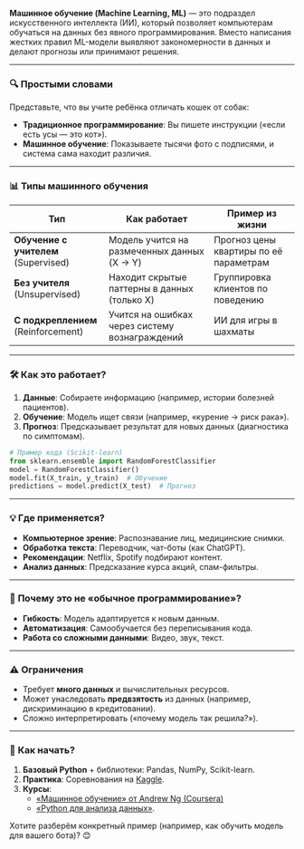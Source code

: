 **Машинное обучение (Machine Learning, ML)** — это подраздел искусственного интеллекта (ИИ), который позволяет компьютерам обучаться на данных без явного программирования. Вместо написания жестких правил ML-модели выявляют закономерности в данных и делают прогнозы или принимают решения.

---

### 🔍 **Простыми словами**
Представьте, что вы учите ребёнка отличать кошек от собак:
- **Традиционное программирование**: Вы пишете инструкции («если есть усы — это кот»).  
- **Машинное обучение**: Показываете тысячи фото с подписями, и система сама находит различия.

---

### 📊 **Типы машинного обучения**
| Тип               | Как работает                     | Пример из жизни                  |
|--------------------|----------------------------------|----------------------------------|
| **Обучение с учителем** (Supervised) | Модель учится на размеченных данных (X → Y) | Прогноз цены квартиры по её параметрам |
| **Без учителя** (Unsupervised) | Находит скрытые паттерны в данных (только X) | Группировка клиентов по поведению |
| **С подкреплением** (Reinforcement) | Учится на ошибках через систему вознаграждений | ИИ для игры в шахматы |

---

### 🛠 **Как это работает?**
1. **Данные**: Собираете информацию (например, истории болезней пациентов).  
2. **Обучение**: Модель ищет связи (например, «курение → риск рака»).  
3. **Прогноз**: Предсказывает результат для новых данных (диагностика по симптомам).

```python
# Пример кода (Scikit-learn)
from sklearn.ensemble import RandomForestClassifier
model = RandomForestClassifier()
model.fit(X_train, y_train)  # Обучение
predictions = model.predict(X_test)  # Прогноз
```

---

### 💡 **Где применяется?**
- **Компьютерное зрение**: Распознавание лиц, медицинские снимки.  
- **Обработка текста**: Переводчик, чат-боты (как ChatGPT).  
- **Рекомендации**: Netflix, Spotify подбирают контент.  
- **Анализ данных**: Предсказание курса акций, спам-фильтры.  

---

### 📌 **Почему это не «обычное программирование»?**
- **Гибкость**: Модель адаптируется к новым данным.  
- **Автоматизация**: Самообучается без переписывания кода.  
- **Работа со сложными данными**: Видео, звук, текст.  

---

### ⚠️ **Ограничения**
- Требует **много данных** и вычислительных ресурсов.  
- Может унаследовать **предвзятость** из данных (например, дискриминацию в кредитовании).  
- Сложно интерпретировать («почему модель так решила?»).  

---

### 🚀 **Как начать?**
1. **Базовый Python** + библиотеки: Pandas, NumPy, Scikit-learn.  
2. **Практика**: Соревнования на [Kaggle](https://kaggle.com).  
3. **Курсы**: 
   - [«Машинное обучение» от Andrew Ng (Coursera)](https://www.coursera.org/learn/machine-learning)  
   - [«Python для анализа данных»](https://www.coursera.org/specializations/data-science-python).

Хотите разберём конкретный пример (например, как обучить модель для вашего бота)? 😊
